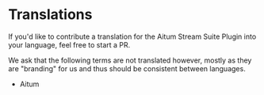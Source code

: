 # Translations

If you'd like to contribute a translation for the Aitum Stream Suite Plugin into your language, feel free to start a PR.

We ask that the following terms are not translated however, mostly as they are "branding" for us and thus should be consistent between languages.

- Aitum

